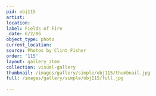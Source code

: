 ```yaml
---
pid: obj115
artist: 
location: 
label: Fields of Fire
_date: 6/2/06
object_type: photo
current_location: 
source: Photos by Clint Fisher
order: '115'
layout: gallery_item
collection: visual-gallery
thumbnail: /images/gallery/simple/obj115/thumbnail.jpg
full: /images/gallery/simple/obj115/full.jpg
 
---
```

